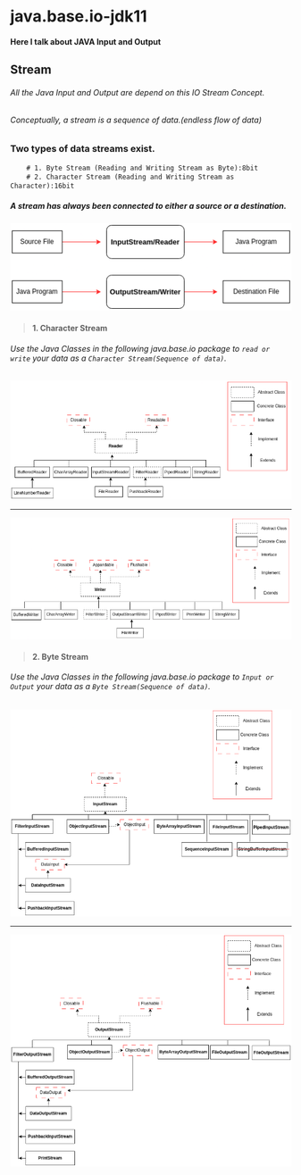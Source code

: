 # java.base.io-jdk11

#### Here I talk about JAVA Input and Output

## Stream
###### All the Java Input and Output are depend on this IO Stream Concept.
###### Conceptually, a stream is a sequence of data.(endless flow of data)


### Two types of data streams exist.
        # 1. Byte Stream (Reading and Writing Stream as Byte):8bit 
        # 2. Character Stream (Reading and Writing Stream as Character):16bit

##### A stream has always been connected to either a source or a destination.
![IO class Diagram.Streams.png](src/main/resources/readme/IO%20class%20Diagram.Streams.png)



> #### 1. Character Stream
###### Use the Java Classes in the following java.base.io package to `read or write` your data as a `Character Stream(Sequence of data)`.

![IO class Diagram.Reader.png](src/main/resources/readme/IO%20class%20Diagram.Reader.png)

---

![IO class Diagram.Writer.png](src/main/resources/readme/IO%20class%20Diagram.Writer.png)



> #### 2. Byte Stream
###### Use the Java Classes in the following java.base.io package to `Input or Output` your data as a `Byte Stream(Sequence of data)`.
![IO class Diagram.InputStream.png](src/main/resources/readme/IO%20class%20Diagram.InputStream.png)

---

![IO class Diagram.OutputStream.png](src/main/resources/readme/IO%20class%20Diagram.OutputStream.png)